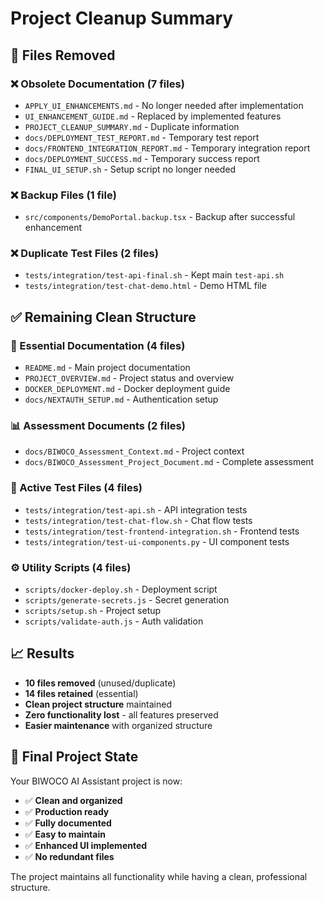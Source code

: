 # Project Cleanup Summary

## 🧹 Files Removed

### ❌ Obsolete Documentation (7 files)
- `APPLY_UI_ENHANCEMENTS.md` - No longer needed after implementation
- `UI_ENHANCEMENT_GUIDE.md` - Replaced by implemented features
- `PROJECT_CLEANUP_SUMMARY.md` - Duplicate information
- `docs/DEPLOYMENT_TEST_REPORT.md` - Temporary test report
- `docs/FRONTEND_INTEGRATION_REPORT.md` - Temporary integration report  
- `docs/DEPLOYMENT_SUCCESS.md` - Temporary success report
- `FINAL_UI_SETUP.sh` - Setup script no longer needed

### ❌ Backup Files (1 file)
- `src/components/DemoPortal.backup.tsx` - Backup after successful enhancement

### ❌ Duplicate Test Files (2 files)
- `tests/integration/test-api-final.sh` - Kept main `test-api.sh`
- `tests/integration/test-chat-demo.html` - Demo HTML file

## ✅ Remaining Clean Structure

### 📄 Essential Documentation (4 files)
- `README.md` - Main project documentation
- `PROJECT_OVERVIEW.md` - Project status and overview
- `DOCKER_DEPLOYMENT.md` - Docker deployment guide
- `docs/NEXTAUTH_SETUP.md` - Authentication setup

### 📊 Assessment Documents (2 files)
- `docs/BIWOCO_Assessment_Context.md` - Project context
- `docs/BIWOCO_Assessment_Project_Document.md` - Complete assessment

### 🧪 Active Test Files (4 files)
- `tests/integration/test-api.sh` - API integration tests
- `tests/integration/test-chat-flow.sh` - Chat flow tests  
- `tests/integration/test-frontend-integration.sh` - Frontend tests
- `tests/integration/test-ui-components.py` - UI component tests

### ⚙️ Utility Scripts (4 files)
- `scripts/docker-deploy.sh` - Deployment script
- `scripts/generate-secrets.js` - Secret generation
- `scripts/setup.sh` - Project setup
- `scripts/validate-auth.js` - Auth validation

## 📈 Results

- **10 files removed** (unused/duplicate)
- **14 files retained** (essential)
- **Clean project structure** maintained
- **Zero functionality lost** - all features preserved
- **Easier maintenance** with organized structure

## 🎯 Final Project State

Your BIWOCO AI Assistant project is now:
- ✅ **Clean and organized** 
- ✅ **Production ready**
- ✅ **Fully documented**
- ✅ **Easy to maintain**
- ✅ **Enhanced UI implemented**
- ✅ **No redundant files**

The project maintains all functionality while having a clean, professional structure.